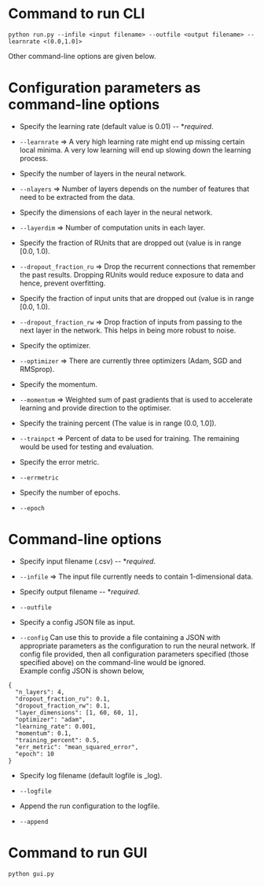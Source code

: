 Command to run CLI
========================
```
python run.py --infile <input filename> --outfile <output filename> --learnrate <(0.0,1.0]>
```
Other command-line options are given below.


Configuration parameters as command-line options
================================================
- Specify the learning rate (default value is 0.01) -- \**required*.
 * ```--learnrate``` => A very high learning rate might end up missing certain local minima. A very low learning will end up slowing down the learning process.
- Specify the number of layers in the neural network.
 * ```--nlayers``` => Number of layers depends on the number of features that need to be extracted from the data.
- Specify the dimensions of each layer in the neural network.
 * ```--layerdim``` => Number of computation units in each layer.
- Specify the fraction of RUnits that are dropped out (value is in range [0.0, 1.0).
 * ```--dropout_fraction_ru``` => Drop the recurrent connections that remember the past results. Dropping RUnits would reduce exposure to data and hence, prevent overfitting.
- Specify the fraction of input units that are dropped out (value is in range [0.0, 1.0).
 * ```--dropout_fraction_rw``` => Drop fraction of inputs from passing to the next layer in the network. This helps in being more robust to noise.
- Specify the optimizer.
 * ```--optimizer``` => There are currently three optimizers (Adam, SGD and RMSprop).
- Specify the momentum.
 * ```--momentum``` => Weighted sum of past gradients that is used to accelerate learning and provide direction to the optimiser.
- Specify the training percent (The value is in range (0.0, 1.0]).
 * ```--trainpct``` => Percent of data to be used for training. The remaining would be used for testing and evaluation. 
- Specify the error metric.
 * ```--errmetric```
- Specify the number of epochs.
 * ```--epoch```


Command-line options
====================
- Specify input filename (.csv) -- \**required*.
 * ```--infile``` => The input file currently needs to contain 1-dimensional data.
- Specify output filename -- \**required*.
 * ```--outfile```
- Specify a config JSON file as input.
 * ```--config``` Can use this to provide a file containing a JSON with appropriate parameters as the configuration to run the neural network. If config file provided, then all configuration parameters specified (those specified above) on the command-line would be ignored.  
  Example config JSON is shown below,
  ```
  {  
	"n_layers": 4,  
	"dropout_fraction_ru": 0.1,  
	"dropout_fraction_rw": 0.1,  
	"layer_dimensions": [1, 60, 60, 1],  
	"optimizer": "adam",  
	"learning_rate": 0.001,  
	"momentum": 0.1,  
	"training_percent": 0.5,  
	"err_metric": "mean_squared_error",  
	"epoch": 10  
  }
  ```
- Specify log filename (default logfile is <outputfile>_log).
 * ```--logfile```
- Append the run configuration to the logfile.
 * ```--append```


Command to run GUI
========================
```
python gui.py
```


